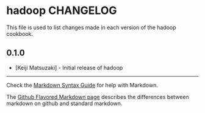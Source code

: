 hadoop CHANGELOG
================

This file is used to list changes made in each version of the hadoop cookbook.

0.1.0
-----
- [Keiji Matsuzaki] - Initial release of hadoop

- - -
Check the [Markdown Syntax Guide](http://daringfireball.net/projects/markdown/syntax) for help with Markdown.

The [Github Flavored Markdown page](http://github.github.com/github-flavored-markdown/) describes the differences between markdown on github and standard markdown.
